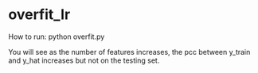 # overfit_lr
How to run:
python overfit.py

You will see as the number of features increases, the pcc between y_train and y_hat increases but not on the testing set.
